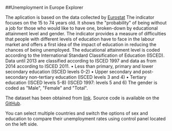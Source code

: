 
##Unemployment in Europe Explorer

The aplication is based on the data collected by [Eurostat](http://ec.europa.eu/eurostat)
The indicator focuses on the 15 to 74 years old. It shows the "probability" of being without a job for those who would like to have one, broken-down by educational attainment level and gender. The indicator provides a measure of difficulties that people with different levels of education have to face in the labour market and offers a first idea of the impact of education in reducing the chances of being unemployed.
The educational attainment level is coded according to the International Standard Classification of Education (ISCED). Data until 2013 are classified according to ISCED 1997 and data as from 2014 according to ISCED 2011.
•	Less than primary, primary and lower secondary education (ISCED levels 0-2)
•	Upper secondary and post-secondary non-tertiary education (ISCED levels 3 and 4)
•	Tertiary education (ISCED levels 5-8) (ISCED 1997: levels 5 and 6)
The gender is coded as "Male", "Female" and "Total".

The dataset has been obtained from [link](http://ec.europa.eu/eurostat/web/lfs/data/main-tables#).
Source code is available on the [GitHub](https://github.com/aparreno/DevelopingDataProducts).

You can select multiple countries and switch the options of sex and education to compare their unemployment rates using control panel located on the left side.